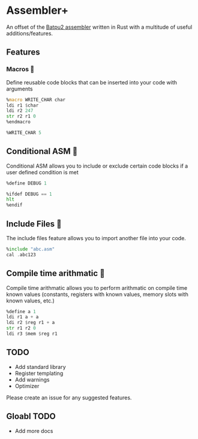 # Assembler+
An offset of the [Batpu2 assembler](https://github.com/mattbatwings/newcpu/blob/main/assembler.py) written in Rust with a multitude of useful additions/features.

## Features
### Macros 🔴
Define reusable code blocks that can be inserted into your code with arguments

```asm
%macro WRITE_CHAR char
ldi r1 $char
ldi r2 247
str r2 r1 0
%endmacro

%WRITE_CHAR 5
```

## Conditional ASM 🔴
Conditional ASM allows you to include or exclude certain code blocks if a user defined condition is met

```asm
%define DEBUG 1

%ifdef DEBUG == 1
hlt
%endif
```

## Include Files 🔴
The include files feature allows you to import another file into your code.

```asm
%include "abc.asm"
cal .abc123
```

## Compile time arithmatic 🔴
Compile time arithmatic allows you to perform arithmatic on compile time known values (constants, registers with known values, memory slots with known values, etc.)

```asm
%define a 1
ldi r1 a + a
ldi r2 $reg r1 + a
str r1 r2 0
ldi r3 $mem $reg r1
```

## TODO
* Add standard library
* Register templating
* Add warnings
* Optimizer

Please create an issue for any suggested features.

## Gloabl TODO
* Add more docs
